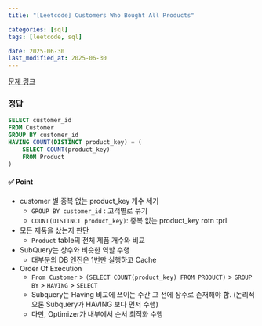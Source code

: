 ```yaml
---
title: "[Leetcode] Customers Who Bought All Products"

categories: [sql]
tags: [leetcode, sql]

date: 2025-06-30
last_modified_at: 2025-06-30
---
```

[문제 링크](https://leetcode.com/problems/customers-who-bought-all-products/description/?envType=study-plan-v2&envId=top-sql-50)

### 정답
```sql
SELECT customer_id
FROM Customer
GROUP BY customer_id
HAVING COUNT(DISTINCT product_key) = (
    SELECT COUNT(product_key)
    FROM Product
)
```

#### ✅ Point
- customer 별 중복 없는 product_key 개수 세기
    - `GROUP BY customer_id` : 고객별로 묶기
    - `COUNT(DISTINCT product_key)`: 중복 없는 product_key rotn tprl
- 모든 제품을 샀는지 판단
    - `Product` table의 전체 제품 개수와 비교
- SubQuery는 상수와 비슷한 역할 수행
    - 대부분의 DB 엔진은 1번만 실행하고 Cache
- Order Of Execution
    - `From Customer` > `(SELECT COUNT(product_key) FROM PRODUCT)` > `GROUP BY` > `HAVING` > `SELECT`
    - Subquery는 Having 비교에 쓰이는 수간 그 전에 상수로 존재해야 함. (논리적으론 Subquery가 HAVING 보다 먼저 수행)
    - 다만, Optimizer가 내부에서 순서 최적화 수행
